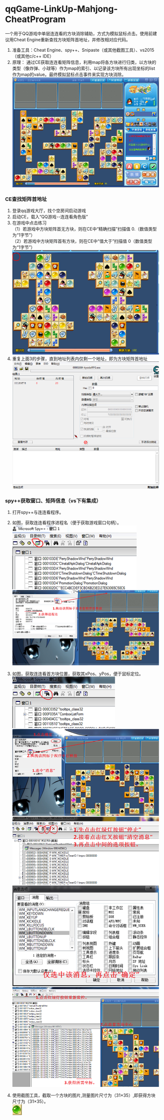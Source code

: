 # qqGame-LinkUp-Mahjong-CheatProgram
一个用于QQ游戏中单层连连看的方块消除辅助，方式为模拟鼠标点击。使用前建议用Cheat Engine重新查找方块矩阵首地址，并修改相对应代码。
1. 准备工具：Cheat Engine、spy++、Snipaste（或其他截图工具）、vs2015（或其他c/c++ IDE）
2. 原理： 通过CE获取连连看矩阵信息，利用map将各方块进行归类，以方块的类型（像炸弹、小球等）作为map的索引、以记录该方块所有出现坐标的list作为map的value。最终模拟鼠标点击事件来实现方块消除。
![image](https://github.com/Gaveu/qqGame-LinkUp-Mahjong-CheatProgram/blob/master/LLKfuzhu/picture/01.png)


### CE查找矩阵首地址
1. 登录qq游戏大厅，找个空房间启动游戏
2. 启动CE，载入“QQ游戏--连连看角色版”
3. 在游戏中点击练习</br>
（1）若游戏中方块矩阵首无方块，则在CE中“精确扫描”扫描值 0.（数值类型为“1字节”）</br>
（2）若游戏中方块矩阵首有方块，则在CE中“值大于”扫描值 0（数值类型为“1字节”）</br>
![image](https://github.com/Gaveu/qqGame-LinkUp-Mahjong-CheatProgram/blob/master/LLKfuzhu/picture/02.png)
4. 重复上面3的步骤，直到地址列表内仅剩一个地址，即为方块矩阵首地址</br>
![image](https://github.com/Gaveu/qqGame-LinkUp-Mahjong-CheatProgram/blob/master/LLKfuzhu/picture/03.png)

### spy++获取窗口、矩阵信息（vs下有集成）
1. 打开spy++与连连看程序。
2. 如图，获取连连看程序进程名（便于获取游戏窗口句柄）。</br>
![image](https://github.com/Gaveu/qqGame-LinkUp-Mahjong-CheatProgram/blob/master/LLKfuzhu/picture/04.png)</br>
![image](https://github.com/Gaveu/qqGame-LinkUp-Mahjong-CheatProgram/blob/master/LLKfuzhu/picture/05.png)


3. 如图，获取连连看首方块位置，获取其xPos、yPos，便于鼠标定位。</br>
![image](https://github.com/Gaveu/qqGame-LinkUp-Mahjong-CheatProgram/blob/master/LLKfuzhu/picture/06.png)</br>
![image](https://github.com/Gaveu/qqGame-LinkUp-Mahjong-CheatProgram/blob/master/LLKfuzhu/picture/07.png)</br>
![image](https://github.com/Gaveu/qqGame-LinkUp-Mahjong-CheatProgram/blob/master/LLKfuzhu/picture/08.png)</br>
![image](https://github.com/Gaveu/qqGame-LinkUp-Mahjong-CheatProgram/blob/master/LLKfuzhu/picture/09.png)</br>
![image](https://github.com/Gaveu/qqGame-LinkUp-Mahjong-CheatProgram/blob/master/LLKfuzhu/picture/10.png)


4. 使用截图工具，截取一个方块的图片,测量图片尺寸为（31×35）,即获得方块尺寸为（31×35）。</br>
![image](https://github.com/Gaveu/qqGame-LinkUp-Mahjong-CheatProgram/blob/master/LLKfuzhu/picture/11.png)
